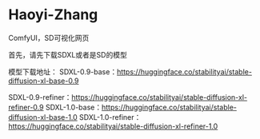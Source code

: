 # Haoyi-Zhang
ComfyUI，SD可视化网页

首先，请先下载SDXL或者是SD的模型

模型下载地址：
SDXL-0.9-base：https://huggingface.co/stabilityai/stable-diffusion-xl-base-0.9

SDXL-0.9-refiner：https://huggingface.co/stabilityai/stable-diffusion-xl-refiner-0.9
SDXL-1.0-base：https://huggingface.co/stabilityai/stable-diffusion-xl-base-1.0
SDXL-1.0-refiner：https://huggingface.co/stabilityai/stable-diffusion-xl-refiner-1.0
